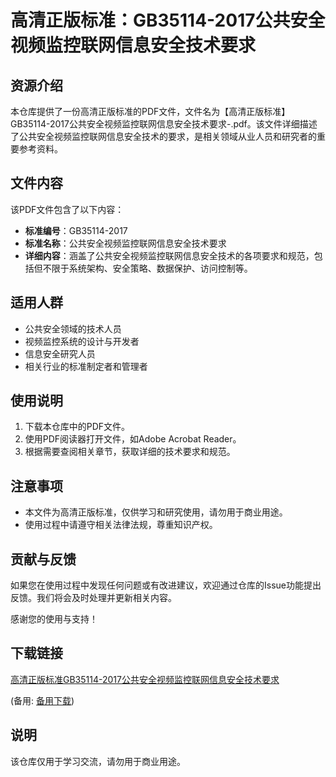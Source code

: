# 高清正版标准：GB35114-2017公共安全视频监控联网信息安全技术要求

## 资源介绍

本仓库提供了一份高清正版标准的PDF文件，文件名为【高清正版标准】GB35114-2017公共安全视频监控联网信息安全技术要求-.pdf。该文件详细描述了公共安全视频监控联网信息安全技术的要求，是相关领域从业人员和研究者的重要参考资料。

## 文件内容

该PDF文件包含了以下内容：

- **标准编号**：GB35114-2017
- **标准名称**：公共安全视频监控联网信息安全技术要求
- **详细内容**：涵盖了公共安全视频监控联网信息安全技术的各项要求和规范，包括但不限于系统架构、安全策略、数据保护、访问控制等。

## 适用人群

- 公共安全领域的技术人员
- 视频监控系统的设计与开发者
- 信息安全研究人员
- 相关行业的标准制定者和管理者

## 使用说明

1. 下载本仓库中的PDF文件。
2. 使用PDF阅读器打开文件，如Adobe Acrobat Reader。
3. 根据需要查阅相关章节，获取详细的技术要求和规范。

## 注意事项

- 本文件为高清正版标准，仅供学习和研究使用，请勿用于商业用途。
- 使用过程中请遵守相关法律法规，尊重知识产权。

## 贡献与反馈

如果您在使用过程中发现任何问题或有改进建议，欢迎通过仓库的Issue功能提出反馈。我们将会及时处理并更新相关内容。

感谢您的使用与支持！

## 下载链接
[高清正版标准GB35114-2017公共安全视频监控联网信息安全技术要求](https://pan.quark.cn/s/042528227ed2) 

(备用: [备用下载](https://pan.baidu.com/s/1KGX4WoWYO7PhKXrVDIh_-Q?pwd=1234))

## 说明

该仓库仅用于学习交流，请勿用于商业用途。
